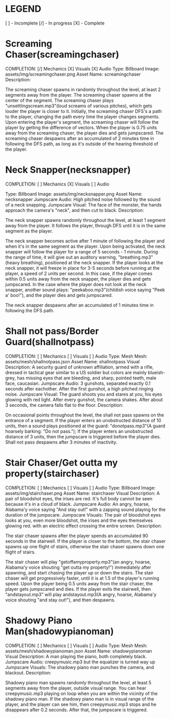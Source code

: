 # LEGEND

[ ] - Incomplete
[/] - In progress
[X] - Complete


# Screaming Chaser(screamingchaser)
COMPLETION:
[/] Mechanics
[X] Visuals
[X] Audio
Type: Billboard
Image: assets/img/screamingchaser.png
Asset Name: screamingchaser
Description:

The screaming chaser spawns in randomly throughout the level, at least 2 segments away from the player. The screaming chaser spawns at the center of the segment.
The screaming chaser plays "unsettlingscream.mp3"(loud screams of various pitches), which gets louder the player is closer to it.
Initially, the screaming chaser DFS's a path to the player, changing the path every time the player changes segments. Upon entering the player's segment, the screaming chaser will follow the player by getting the difference of vectors.
When the player is 0.75 units away from the screaming chaser, the player dies and gets jumpscared.
The screaming chaser despawns after an accumulated of 2 minutes time in following the DFS path, as long as it's outside of the hearing threshold of the player.

# Neck Snapper(necksnapper)
COMPLETION:
[ ] Mechanics
[X] Visuals
[ ] Audio

Type: Billboard
Image: assets/img/necksnapper.png
Asset Name: necksnapper
Jumpscare Audio: High pitched noise followed by the sound of a neck snapping.
Jumpscare Visual: The face of the monster, the hands approach the camera's "neck", and then cut to black.
Description:

The neck snapper spawns randomly throughout the level, at least 1 segment away from the player.
It follows the player, through DFS until it is in the same segment as the player.

The neck snapper becomes active after 1 minute of following the player and when it's in the same segment as the player.
Upon being activated, the neck snapper will follow the player for a range of 5 seconds - 1 minute.
During the range of time, it will give out an auditory warning, "breathing.mp3"(heavy breathing), positioned at the neck snapper.
If the player looks at the neck snapper, it will freeze in place for 3-5 seconds before running at the player, a speed of 2 units per second.
In this case, if the player comes within 0.5 units away from the neck snapper, the player dies and gets jumpscared.
In the case where the player does not look at the neck snapper, another sound plays: "peekaboo.mp3"(childish voice saying "Peek a' boo!"), and the player dies and gets jumpscared.

The neck snapper despawns after an accumulated of 1 minutes time in following the DFS path.

# Shall not pass/Border Guard(shallnotpass)
COMPLETION:
[ ] Mechanics
[ ] Visuals
[ ] Audio
Type: Mesh
Mesh: assets/mesh/shallnotpass.json
Asset Name: shallnotpass
Visual Description: A security guard of unknown affiliation, armed with a rifle, dressed in tactical gear similar to a US soldier but colors are mainly blueish-grey, has missing eyes that are bleeding, and sharp, pointed teeth, male face, caucasian.
Jumpscare Audio: 3 gunshots, separated exactly 0.1 seconds after eachother. After the first gunshot, a high pitched ringing noise.
Jumpscare Visual: The guard shoots you and stares at you, his eyes glowing with red light. After every gunshot, the camera shakes. After about 3 seconds, the camera falls flat to the floor.
Description:

On occasional points throughout the level, the shall not pass spawns on the entrance of a segment.
If the player enters an unobstructed distance of 10 units, then a sound plays positioned at the guard: "donotpass.mp3"(A guard hoarsely barking: "Do not pass.");
If the player enters an unobstructed distance of 3 units, then the jumpscare is triggered before the player dies.
Shall not pass despawns after 3 minutes of inactivity.

# Stair Chaser/Get outta my property(stairchaser)
COMPLETION:
[ ] Mechanics
[ ] Visuals
[ ] Audio
Type: Billboard
Image: assets/img/stairchaser.png
Asset Name: stairchaser
Visual Description: A pair of bloodshot eyes, the irises are red. It's full body cannot be seen because it's in a cloud of black.
Jumpscare Audio: An angry, hoarse, Alabama'y voice saying "And stay out!" with a zapping sound playing for the duration of the jumpscare.
Jumpscare Visuals: The pair of bloodshot eyes looks at you, even more bloodshot, the irises and the eyes themselves glowing red. with an electric effect crossing the entire screen.
Description:

The stair chaser spawns after the player spends an accumulated 90 seconds in the stairwell. If the player is closer to the bottom, the stair chaser spawns up one flight of stairs, otherwise the stair chaser spawns down one flight of stairs.

The stair chaser will play "getoffamyproperty.mp3"(an angry, hoarse, Alabama'y voice shouting "get outta my property!") immediately after spawning, and start chasing the player up or down the stairs. The stair chaser will get progressively faster, until it is at 1.5 of the player's running speed.
Upon the player being 0.5 units away from the stair chaser, the player gets jumpscared and dies.
If the player exits the stairwell, then "andstayout.mp3" will play andstayout.mp3(A angry, hoarse, Alabama'y voice shouting "and stay out!"), and then despawns.

# Shadowy Piano Man(shadowypianoman)
COMPLETION:
[ ] Mechanics
[ ] Visuals
[ ] Audio
Type: Mesh
Mesh: assets/mesh/shadowypianoman.json
Asset Name: shadowypianoman
Visual Description: A man playing the piano, both completely black.
Jumpscare Audio: creepymusic.mp3 but the equalizer is turned way up
Jumpscare Visuals: The shadowy piano man punches the camera, and blackout.
Description:

Shadowy piano man spawns randomly throughout the level, at least 5 segments away from the player, outside visual range.
You can hear creepymusic.mp3 playing on loop when you are within the vicinity of the shadowy piano man.
If the shadowy piano man is in visual range of the player, and the player can see him, then creepymusic.mp3 stops and he disappears after 0.2 seconds.
After that, the jumpscare is triggered.